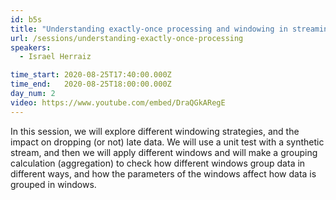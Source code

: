 ```yaml
---
id: b5s
title: "Understanding exactly-once processing and windowing in streaming pipelines"
url: /sessions/understanding-exactly-once-processing
speakers:
  - Israel Herraiz

time_start: 2020-08-25T17:40:00.000Z
time_end:   2020-08-25T18:00:00.000Z
day_num: 2
video: https://www.youtube.com/embed/DraQGkARegE
---
```


In this session, we will explore different windowing strategies, and the impact on dropping (or not) late data. We will use a unit test with a synthetic stream, and then we will apply different windows and will make a grouping calculation (aggregation) to check how different windows group data in different ways, and how the parameters of the windows affect how data is grouped in windows.

